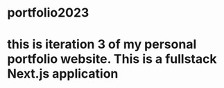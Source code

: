 # portfolio2023
# this is iteration 3 of my personal portfolio website. This is a fullstack Next.js application

